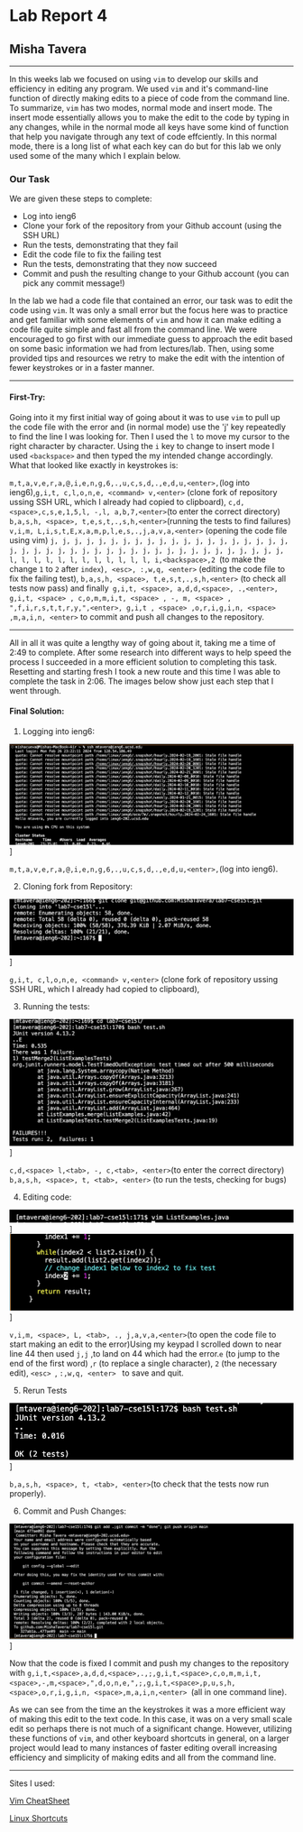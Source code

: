 # Lab Report 4
## Misha Tavera
----- 
  In this weeks lab we focused on using `vim` to develop our skills and efficiency in editing any program. We used `vim` and it's command-line function of directly making edits to a piece of code from the command line. To summarize, `vim` has two modes, normal mode and insert mode. The insert mode essentially allows you to make the edit to the code by typing in any changes, while in the normal mode all keys have some kind of function that help you navigate through any text of code effciently. In this normal mode, there is a long list of what each key can do but for this lab we only used some of the many which I explain below. 

### Our Task

We are given these steps to complete:
  - Log into ieng6
  - Clone your fork of the repository from your Github account (using the SSH URL)
  - Run the tests, demonstrating that they fail
  - Edit the code file to fix the failing test
  - Run the tests, demonstrating that they now succeed
  - Commit and push the resulting change to your Github account (you can pick any commit message!)

  In the lab we had a code file that contained an error, our task was to edit the code using `vim`. It was only a small error but the focus here was to practice and get familiar with some elements of `vim` and how it can make editing a code file quite simple and fast all from the command line. We were encouraged to go first with our immediate guess to approach the edit based on some basic information we had from lectures/lab. Then, using some provided tips and resources we retry to make the edit with the intention of fewer keystrokes or in a faster manner. 

----
#### First-Try:

Going into it my first initial way of going about it was to use `vim` to pull up the code file with the error and (in normal mode) use the 'j' key repeatedly to find the line I was looking for. Then I used the `l` to move my cursor to the right character by character. Using the `i` key to change to insert mode I used `<backspace>` and then typed the my intended change accordingly. What that looked like exactly in keystrokes is: 

`m,t,a,v,e,r,a,@,i,e,n,g,6,.,u,c,s,d,.,e,d,u,<enter>,`(log into ieng6),`g,i,t, c,l,o,n,e, <command> v,<enter>` (clone fork of repository ussing SSH URL, which I already had copied to clipboard),  `c,d,<space>,c,s,e,1,5,l, -,l, a,b,7,<enter>`(to enter the correct directory)  `b,a,s,h, <space>, t,e,s,t,.,s,h,<enter>`(running the tests to find failures) `v,i,m, L,i,s,t,E,x,a,m,p,l,e,s,.,j,a,v,a,<enter>` (opening the code file using vim) `j, j, j, j, j, j, j, j, j, j, j, j, j, j, j, j, j, j, j, j, j, j, j, j, j, j, j, j, j, j, j, j, j, j, j, j, j, j, j, j, j, j, j, l, l, l, l, l, l, l, l, l, l, l, l, i,<backspace>,2 `(to make the change ``1`` to ``2`` after `index`)`, <esc>, :,w,q, <enter>` (editing the code file to fix the failing test), `b,a,s,h, <space>, t,e,s,t,.,s,h,<enter>` (to check all tests now pass) and finally` g,i,t, <space>, a,d,d,<space>, .,<enter>, g,i,t, <space> , c,o,m,m,i,t, <space> , -, m, <space> , ",f,i,r,s,t,t,r,y,",<enter>, g,i,t , <space> ,o,r,i,g,i,n, <space> ,m,a,i,n, <enter>` to commit and push all changes to the repository. 

----

All in all it was quite a lengthy way of going about it, taking me a time of 2:49 to complete. After some research into different ways to help speed the process I succeeded in a more efficient solution to completing this task. Resetting and starting fresh I took a new route and this time I was able to complete the task in 2:06. The images below show just each step that I went through. 


#### Final Solution:

1. Logging into ieng6:

![step 1](loggingIn.png)]

`m,t,a,v,e,r,a,@,i,e,n,g,6,.,u,c,s,d,.,e,d,u,<enter>,`(log into ieng6).

2. Cloning fork from Repository:

![step 2](gitCloneSSH1.png)]

`g,i,t, c,l,o,n,e, <command> v,<enter>` (clone fork of repository ussing SSH URL, which I already had copied to clipboard),

3. Running the tests:

![step 3](runFailure.png)]

`c,d,<space> l,<tab>, -, c,<tab>, <enter>`(to enter the correct directory)   `b,a,s,h, <space>, t, <tab>, <enter>` (to run the tests, 
checking for bugs)

4. Editing code:

![step 4](openVim.png)]
![step 4](newEdit.png)]

`v,i,m, <space>, L, <tab>, ., j,a,v,a,<enter>`(to open the code file to start making an edit to the error)Using my keypad I scrolled down to near line 44 then used `j,j` ,to land on 44 which had the error.`e` (to jump to  the end of the first word) ,`r` (to replace a single character), `2` (the necessary edit), `<esc> `, `:,w,q, <enter> ` to save and quit.

5. Rerun Tests

![step 5](rerunTests.png)]

`b,a,s,h, <space>, t, <tab>, <enter>`(to check that the tests now run properly).

6. Commit and Push Changes:

![step 6](commitPush.png)]

Now that the code is fixed I commit and push my changes to the repository with `g,i,t,<space>,a,d,d,<space>,.,;,g,i,t,<space>,c,o,m,m,i,t,<space>,-,m,<space>,",d,o,n,e,",;,g,i,t,<space>,p,u,s,h,<space>,o,r,i,g,i,n, <space>,m,a,i,n,<enter> `(all in one command line). 

As we can see from the time an the keystrokes it was a more efficient way of making this edit to the text code. In this case, it was on a very small scale edit so perhaps there is not much of a significant change. However, utilizing these functions of `vim`, and other keyboard shortcuts in general, on a larger project would lead to many instances of faster editing overall increasing efficiency and simplicity of making edits and all from the command line.

---
Sites I used:

[Vim CheatSheet](https://vim.rtorr.com)

[Linux Shortcuts](https://www.redhat.com/sysadmin/shortcuts-command-line-navigation)
